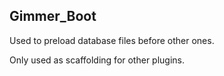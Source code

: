 ## Gimmer_Boot

Used to preload database files before other ones.

Only used as scaffolding for other plugins.